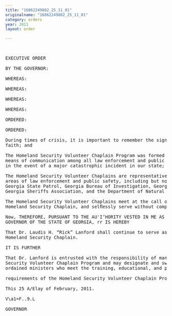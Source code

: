 ```yaml
---
title: "16862249802_25_11_01"
originalname: "16862249802_25_11_01"
category: orders
year: 2011
layout: order

---
```

<pre>
 

EXECUTIVE ORDER

BY THE GOVERNOR:

WHEREAS:

WHEREAS:

WHEREAS:

WHEREAS:

ORDERED:

ORDERED:

During times of crisis, it is important to remember the signiﬁcance and role of
faith; and

The Homeland Security Volunteer Chaplain Program was formed to establish a
means of communication among all law enforcement and public safety chaplains
in the event of a major catastrophic incident in our state; and

The Homeland Security Volunteer Chaplains are representative of the different
areas of law enforcement and public safety, including but not limited to the
Georgia State Patrol, Georgia Bureau of Investigation, Georgia Chiefs of Police,
Georgia Sheriffs Association, and the Department of Natural Resources; and

The Homeland Security Volunteer Chaplains meet at the call of the Senior
Homeland Security Chaplain, and selﬂessly serve without compensation.

Now, THEREFORE, PURSUANT TO THE AU'I‘HORITY VESTED IN ME AS
GOVERNOR OF THE STATE OF GEORGIA, rr IS HEREBY

That Dr. Laudis H. “Rick” Lanford shall continue to serve as the Senior
Homeland Security Chaplain.

IT IS FURTHER

That Dr. Lanford is entrusted with the responsibility of managing the Homeland
Security Volunteer Chaplain Program and may designate and swear in other
ordained ministers who meet the training, educational, and professional

requirements of the Homeland Security Volunteer Chaplain Program.

This 25 A/Elay of February, 2011.

V\a1=F..9.L

GOVERNOR

</pre>
